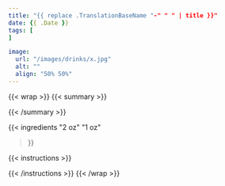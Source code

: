```yaml
---
title: "{{ replace .TranslationBaseName "-" " " | title }}"
date: {{ .Date }}
tags: [
]

image:
  url: "/images/drinks/x.jpg"
  alt: ""
  align: "50% 50%"
---
```

{{< wrap >}}
{{< summary >}}

{{< /summary >}}


{{< ingredients
  "2 oz"
  "1 oz"
>}}


{{< instructions >}}

{{< /instructions >}}
{{< /wrap >}}

